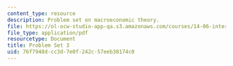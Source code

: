```yaml
---
content_type: resource
description: Problem set on macroeconomic theory.
file: https://ol-ocw-studio-app-qa.s3.amazonaws.com/courses/14-06-intermediate-macroeconomic-theory-spring-2003/76f7948dcc3d7e0f242c57eeb38174c0_ps3.pdf
file_type: application/pdf
resourcetype: Document
title: Problem Set 3
uid: 76f7948d-cc3d-7e0f-242c-57eeb38174c0
---
```

